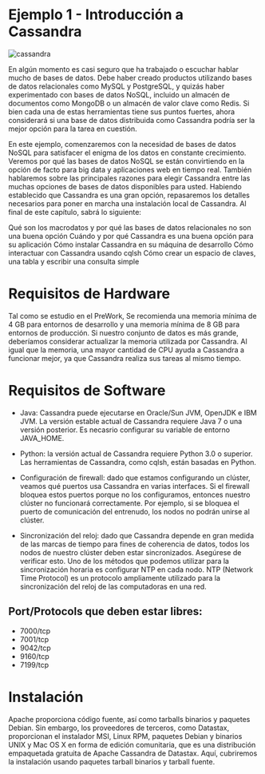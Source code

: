 # Ejemplo 1 - Introducción a Cassandra

![cassandra](imgassets/cassandra.jpg)

En algún momento es casi seguro que ha trabajado o escuchar hablar mucho de bases de datos. Debe haber creado productos utilizando bases de datos relacionales como MySQL y PostgreSQL, y quizás haber experimentado con bases de datos NoSQL, incluido un almacén de documentos como MongoDB o un almacén de valor clave como Redis. Si bien cada una de estas herramientas tiene sus puntos fuertes, ahora considerará si una base de datos distribuida como Cassandra podría ser la mejor opción para la tarea en cuestión.

En este ejemplo, comenzaremos con la necesidad de bases de datos NoSQL para satisfacer el enigma de los datos en constante crecimiento. Veremos por qué las bases de datos NoSQL se están convirtiendo en la opción de facto para big data y aplicaciones web en tiempo real. También hablaremos sobre las principales razones para elegir Cassandra entre las muchas opciones de bases de datos disponibles para usted. Habiendo establecido que Cassandra es una gran opción, repasaremos los detalles necesarios para poner en marcha una instalación local de Cassandra. Al final de este capítulo, sabrá lo siguiente:

Qué son los macrodatos y por qué las bases de datos relacionales no son una buena opción
Cuándo y por qué Cassandra es una buena opción para su aplicación
Cómo instalar Cassandra en su máquina de desarrollo
Cómo interactuar con Cassandra usando cqlsh
Cómo crear un espacio de claves, una tabla y escribir una consulta simple

# Requisitos de Hardware

Tal como se estudio en el PreWork, Se recomienda una memoria mínima de 4 GB para entornos de desarrollo y una memoria mínima de 8 GB para entornos de producción. Si nuestro conjunto de datos es más grande, deberíamos considerar actualizar la memoria utilizada por Cassandra. Al igual que la memoria, una mayor cantidad de CPU ayuda a Cassandra a funcionar mejor, ya que Cassandra realiza sus tareas al mismo tiempo.

# Requisitos de Software

- Java: Cassandra puede ejecutarse en Oracle/Sun JVM, OpenJDK e IBM JVM. La versión estable actual de Cassandra requiere Java 7 o una versión posterior. Es necasrio configurar su variable de entorno JAVA_HOME.

- Python: la versión actual de Cassandra requiere Python 3.0 o superior. Las herramientas de Cassandra, como cqlsh, están basadas en Python.

- Configuración de firewall: dado que estamos configurando un clúster, veamos qué puertos usa Cassandra en varias interfaces. Si el firewall bloquea estos puertos porque no los configuramos, entonces nuestro clúster no funcionará correctamente. Por ejemplo, si se bloquea el puerto de comunicación del entrenudo, los nodos no podrán unirse al clúster.

- Sincronización del reloj: dado que Cassandra depende en gran medida de las marcas de tiempo para fines de coherencia de datos, todos los nodos de nuestro clúster deben estar sincronizados. Asegúrese de verificar esto. Uno de los métodos que podemos utilizar para la sincronización horaria es configurar NTP en cada nodo. NTP (Network Time Protocol) es un protocolo ampliamente utilizado para la sincronización del reloj de las computadoras en una red.

## Port/Protocols que deben estar libres:

- 7000/tcp
- 7001/tcp
- 9042/tcp
- 9160/tcp
- 7199/tcp

# Instalación

Apache proporciona código fuente, así como tarballs binarios y paquetes Debian. Sin embargo, los proveedores de terceros, como Datastax, proporcionan el instalador MSI, Linux RPM, paquetes Debian y binarios UNIX y Mac OS X en forma de edición comunitaria, que es una distribución empaquetada gratuita de Apache Cassandra de Datastax. Aquí, cubriremos la instalación usando paquetes tarball binarios y tarball fuente.